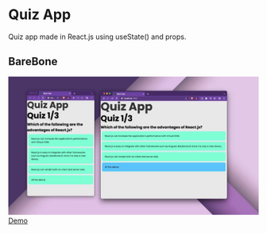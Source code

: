 # Quiz App

Quiz app made in React.js using useState() and props.

## BareBone
[![ReadMe](./public/images/readme-1.webp)](https://jsohndata.github.io/quiz-app/)
[Demo](https://jsohndata.github.io/quiz-app/)